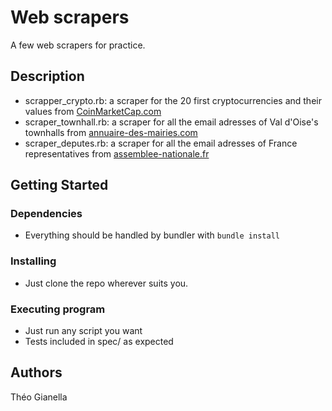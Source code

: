 # Web scrapers

A few web scrapers for practice.

## Description

* scrapper\_crypto.rb: a scraper for the 20 first cryptocurrencies and their values from [CoinMarketCap.com](https://coinmarketcap.com/all/views/all/)
* scraper\_townhall.rb: a scraper for all the email adresses of Val d'Oise's townhalls from [annuaire-des-mairies.com](http://annuaire-des-mairies.com/val-d-oise.html)
* scraper\_deputes.rb: a scraper for all the email adresses of France representatives from [assemblee-nationale.fr](https://www2.assemblee-nationale.fr/deputes/liste/tableau)

## Getting Started

### Dependencies

* Everything should be handled by bundler with `bundle install`

### Installing

* Just clone the repo wherever suits you.

### Executing program

* Just run any script you want
* Tests included in spec/ as expected

## Authors

 Théo Gianella  

